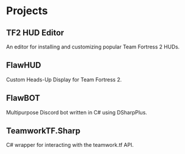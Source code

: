 # Projects

## TF2 HUD Editor
An editor for installing and customizing popular Team Fortress 2 HUDs.

## FlawHUD
Custom Heads-Up Display for Team Fortress 2.

## FlawBOT
Multipurpose Discord bot written in C# using DSharpPlus.

## TeamworkTF.Sharp
C# wrapper for interacting with the teamwork.tf API.